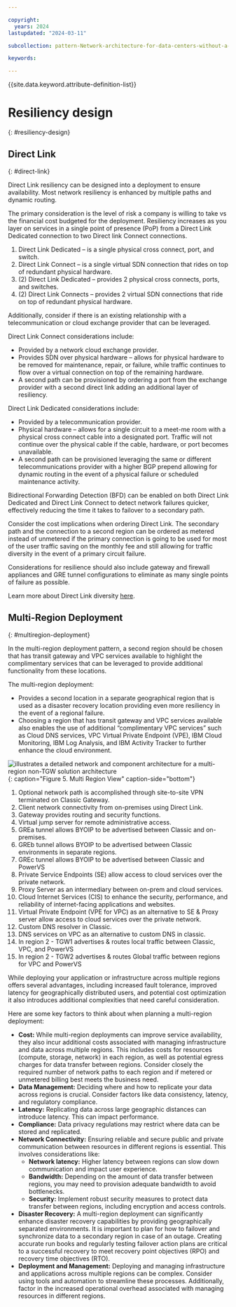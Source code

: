 ```yaml
---

copyright:
  years: 2024
lastupdated: "2024-03-11"

subcollection: pattern-Network-architecture-for-data-centers-without-a-Transit-Gateway-service

keywords:

---
```


{{site.data.keyword.attribute-definition-list}}

# Resiliency design
{: #resiliency-design}


## Direct Link
{: #direct-link}

Direct Link resiliency can be designed into a deployment to ensure availability. Most network resiliency is enhanced by multiple paths and dynamic routing.

The primary consideration is the level of risk a company is willing to take vs the financial cost budgeted for the deployment. Resiliency increases as you layer on services in a single point of presence (PoP) from a Direct Link Dedicated connection to two Direct link Connect connections.

1.  Direct Link Dedicated – is a single physical cross connect, port, and switch.
2.  Direct Link Connect – is a single virtual SDN connection that rides on top of redundant physical hardware.
3.  (2) Direct Link Dedicated – provides 2 physical cross connects, ports, and switches.
4.  (2) Direct Link Connects – provides 2 virtual SDN connections that ride on top of redundant physical hardware.

Additionally, consider if there is an existing relationship with a telecommunication or cloud exchange provider that can be leveraged.

Direct Link Connect considerations include:

-   Provided by a network cloud exchange provider.
-   Provides SDN over physical hardware – allows for physical hardware to be removed for maintenance, repair, or failure, while traffic continues to flow over a virtual connection on top of the remaining hardware.
-   A second path can be provisioned by ordering a port from the exchange provider with a second direct link adding an additional layer of resiliency.

Direct Link Dedicated considerations include:

-   Provided by a telecommunication provider.
-   Physical hardware – allows for a single circuit to a meet-me room with a physical cross connect cable into a designated port. Traffic will not continue over the physical cable if the cable, hardware, or port becomes unavailable.
-   A second path can be provisioned leveraging the same or different telecommunications provider with a higher BGP prepend allowing for dynamic routing in the event of a physical failure or scheduled maintenance activity.

Bidirectional Forwarding Detection (BFD) can be enabled on both Direct Link Dedicated and Direct Link Connect to detect network failures quicker, effectively reducing the time it takes to failover to a secondary path.

Consider the cost implications when ordering Direct Link. The secondary path and the connection to a second region can be ordered as metered instead of unmetered if the primary connection is going to be used for most of the user traffic saving on the monthly fee and still allowing for traffic diversity in the event of a primary circuit failure.

Considerations for resilience should also include gateway and firewall appliances and GRE tunnel configurations to eliminate as many single points of failure as possible.

Learn more about Direct Link diversity [here](/docs/dl?topic=dl-models-for-diversity-and-redundancy-in-direct-link).

## Multi-Region Deployment
{: #multiregion-deployment}

In the multi-region deployment pattern, a second region should be chosen that has transit gateway and VPC services available to highlight the complimentary services that can be leveraged to provide additional functionality from these locations.

The multi-region deployment:

-   Provides a second location in a separate geographical region that is used as a disaster recovery location providing even more resiliency in the event of a regional failure.
-   Choosing a region that has transit gateway and VPC services available also enables the use of additional “complimentary VPC services” such as Cloud DNS services, VPC Virtual Private Endpoint (VPE), IBM Cloud Monitoring, IBM Log Analysis, and IBM Activity Tracker to further enhance the cloud environment.

![illustrates a detailed network and component architecture for a
multi-region non-TGW solution architecture](cross-region-view.svg){: caption="Figure 5. Multi Region View" caption-side="bottom"}
1.  Optional network path is accomplished through site-to-site VPN terminated on Classic Gateway.
2.  Client network connectivity from on-premises using Direct Link.
3.  Gateway provides routing and security functions.
4.  Virtual jump server for remote administrative access.
5.  GREa tunnel allows BYOIP to be advertised between Classic and on-premises.
6.  GREb tunnel allows BYOIP to be advertised between Classic environments in separate regions.
7.  GREc tunnel allows BYOIP to be advertised between Classic and PowerVS
8.  Private Service Endpoints (SE) allow access to cloud services over the private network.
9.  Proxy Server as an intermediary between on-prem and cloud services.
10. Cloud Internet Services (CIS) to enhance the security, performance, and reliability of internet-facing applications and websites.
11. Virtual Private Endpoint (VPE for VPC) as an alternative to SE & Proxy server allow access to cloud services over the private network.
12. Custom DNS resolver in Classic.
13. DNS services on VPC as an alternative to custom DNS in classic.
14. In region 2 - TGW1 advertises & routes local traffic between Classic, VPC, and PowerVS
15. In region 2 - TGW2 advertises & routes Global traffic between regions for VPC and PowerVS

While deploying your application or infrastructure across multiple regions offers several advantages, including increased fault tolerance, improved latency for geographically distributed users, and potential cost optimization it also introduces additional complexities that need careful consideration.

Here are some key factors to think about when planning a multi-region deployment:

-   **Cost:** While multi-region deployments can improve service availability, they also incur additional costs associated with managing infrastructure and data across multiple regions. This includes costs for resources (compute, storage, network) in each region, as well as potential egress charges for data transfer between regions. Consider closely the required number of network paths to each region and if metered or unmetered billing best meets the business need.
-   **Data Management:** Deciding where and how to replicate your data across regions is crucial. Consider factors like data consistency, latency, and regulatory compliance.
-   **Latency:** Replicating data across large geographic distances can introduce latency. This can impact performance.
-   **Compliance:** Data privacy regulations may restrict where data can be stored and replicated.
-   **Network Connectivity:** Ensuring reliable and secure public and private communication between resources in different regions is essential. This involves considerations like:
    -   **Network latency:** Higher latency between regions can slow down communication and impact user experience.
    -   **Bandwidth:** Depending on the amount of data transfer between regions, you may need to provision adequate bandwidth to avoid bottlenecks.
    -   **Security:** Implement robust security measures to protect data transfer between regions, including encryption and access controls.
-   **Disaster Recovery:** A multi-region deployment can significantly enhance disaster recovery capabilities by providing geographically separated environments. It is important to plan for how to failover and synchronize data to a secondary region in case of an outage. Creating accurate run books and regularly testing failover action plans are critical to a successful recovery to meet recovery point objectives (RPO) and recovery time objectives (RTO).
-   **Deployment and Management:** Deploying and managing infrastructure and applications across multiple regions can be complex. Consider using tools and automation to streamline these processes. Additionally, factor in the increased operational overhead associated with managing resources in different regions.
